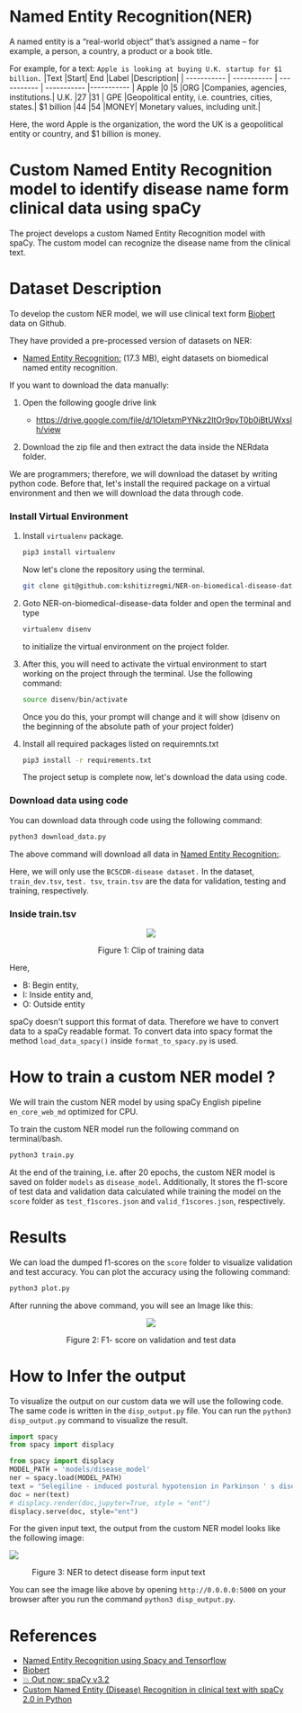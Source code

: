 # Named Entity Recognition(NER)

A named entity is a “real-world object” that’s assigned a name – for example, a person, a country, a product or a book title. 

For example, for a text: `Apple is looking at buying U.K. startup for $1 billion.`
|Text   |Start| End |Label  |Description|
| ----------- | ----------- | ----------- | ----------- |----------- |
Apple   |0  |5  |ORG    |Companies, agencies, institutions.|
U.K.    |27 |31 |   GPE |Geopolitical entity, i.e. countries, cities, states.|
$1 billion  |44 |54 |MONEY| Monetary values, including unit.|

Here, the word Apple is the organization, the word the UK is a geopolitical entity or country, and $1 billion is money. 

# Custom Named Entity Recognition model to identify disease name form clinical data using spaCy

The project develops a custom Named Entity Recognition model with spaCy. The custom model can recognize the disease name from the clinical text.
# Dataset Description
To develop the custom NER model, we will use clinical text form [Biobert](https://github.com/dmis-lab/biobert) data on Github. 

They have provided a pre-processed version of datasets on NER:
* [Named Entity Recognition:](https://drive.google.com/file/d/1OletxmPYNkz2ltOr9pyT0b0iBtUWxslh/view) (17.3 MB), eight datasets on biomedical named entity recognition.


If you want to download the data manually:
1. Open the following google drive link
   *  https://drive.google.com/file/d/1OletxmPYNkz2ltOr9pyT0b0iBtUWxslh/view
  
2. Download the zip file and then extract the data inside the NERdata folder.

We are programmers; therefore, we will download the dataset by writing python code. Before that, let's install the required package on a virtual environment and then we will download the data through code.

### Install Virtual Environment

1. Install `virtualenv` package.

    ```sh
    pip3 install virtualenv
    ```
    Now let's clone the repository using the terminal.
    ```sh
    git clone git@github.com:kshitizregmi/NER-on-biomedical-disease-data.git
    ```

2. Goto NER-on-biomedical-disease-data folder and open the terminal and type 

    ```sh
    virtualenv disenv
    ``` 
    to initialize the virtual environment on the project folder.


3. After this, you will need to activate the virtual environment to start working on the project through the terminal. Use the following command:

    ```sh
    source disenv/bin/activate
    ``` 

    Once you do this, your prompt will change and it will show (disenv on the beginning of the absolute path of your project folder)

4. Install all required packages listed on requiremnts.txt

    ```sh
    pip3 install -r requirements.txt
    ``` 
    The project setup is complete now, let's download the data using code.


### Download data using code

You can download data through code using the following command:
```sh
python3 download_data.py
```
The above command will download all data in [Named Entity Recognition:](https://drive.google.com/file/d/1OletxmPYNkz2ltOr9pyT0b0iBtUWxslh/view).

Here, we will only use the `BC5CDR-disease dataset.` In the dataset, `train_dev.tsv`, `test. tsv`, `train.tsv` are the data for validation, testing and training, respectively.

### Inside train.tsv

<center>
<img src = "https://drive.google.com/uc?export=view&id=184BsKaYyecW5CPTqO2OkipADebIOpUNw"/>
<figure caption >Figure 1: Clip of training data </figure caption>
</center>

Here,
*  B: Begin entity, 
*  I: Inside entity and,
*  O: Outside entity

spaCy doesn't support this format of data. Therefore we have to convert data to a spaCy readable format. To convert data into spacy format the method `load_data_spacy()` inside `format_to_spacy.py` is used. 


# How to train a custom NER model ?


We will train the custom NER model by using spaCy English pipeline `en_core_web_md` optimized for CPU. 

To train the custom NER model run the following command on terminal/bash.

```python 
python3 train.py
```
At the end of the training, i.e. after 20 epochs, the custom NER model is saved on folder `models` as `disease_model`. Additionally, It stores the f1-score of test data and validation data calculated while training the model on the `score` folder as `test_f1scores.json` and `valid_f1scores.json`, respectively.


# Results


We can load the dumped f1-scores on the `score` folder to visualize validation and test accuracy. You can plot the accuracy using the following command:

```python
python3 plot.py
```
After running the above command, you will see an Image like this:

<center>
<img src = "https://drive.google.com/uc?export=view&id=1-u7K5tNJhcCZDeAaYSnZ7STh8oL3cHJu"/>
<figure caption >Figure 2: F1- score on validation and test data </figure caption>
</center>


# How to Infer the output

To visualize the output on our custom data we will use the following code. The same code is written in the `disp_output.py` file. You can run the `python3 disp_output.py` command to visualize the result.


```python
import spacy
from spacy import displacy

from spacy import displacy
MODEL_PATH = 'models/disease_model'
ner = spacy.load(MODEL_PATH)
text = "Selegiline - induced postural hypotension in Parkinson ' s disease : a longitudinal study on the effects of drug withdrawal.The aims of this study were to confirm our previous findings in a separate cohort of patients and to determine the time course of the cardiovascular consequences of stopping selegiline in the expectation that this might shed light on the mechanisms by which the drug causes orthostatic hypotension"
doc = ner(text)
# displacy.render(doc,jupyter=True, style = "ent")
displacy.serve(doc, style="ent")
```

For the given input text, the output from the custom NER model looks like the following image:

<img src = "https://drive.google.com/uc?export=view&id=1mW1gZjUlwjxQoF8jHsxpHi0mrr5L_Ter"/>
<figure caption >Figure 3: NER to detect disease form input text </figure caption>

You can see the image like above by opening `http://0.0.0.0:5000` on your browser after you run the command `python3 disp_output.py`.

# References
* [Named Entity Recognition using Spacy and Tensorflow](https://aihub.cloud.google.com/u/0/p/products%2F2290fc65-0041-4c87-a898-0289f59aa8ba)
* [Biobert](https://github.com/dmis-lab/biobert)
* [💥 Out now: spaCy v3.2 ](https://spacy.io)
* [Custom Named Entity (Disease) Recognition in clinical text with spaCy 2.0 in Python](https://github.com/rsreetech/CustomNERwithspaCy)
